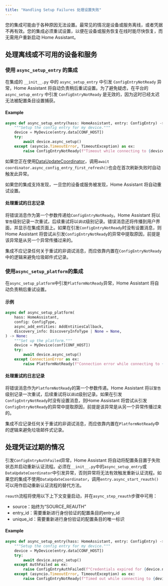 ```yaml
---
title: "Handling Setup Failures 处理设置失败"
---
```


您的集成可能由于各种原因无法设置。最常见的情况是设备或服务离线，或者凭据不再有效。您的集成必须重试设置，以便在设备或服务恢复在线时能尽快恢复，而无需用户重新启动 Home Assistant。

## 处理离线或不可用的设备和服务

### 使用 `async_setup_entry` 的集成

在集成的 `__init__.py` 中的 `async_setup_entry` 中引发 `ConfigEntryNotReady` 异常，Home Assistant 将自动负责稍后重试设置。为了避免疑虑，在平台的 `async_setup_entry` 中引发 `ConfigEntryNotReady` 是无效的，因为这时已经太迟无法被配置条目设置捕获。

#### Example

```python
async def async_setup_entry(hass: HomeAssistant, entry: ConfigEntry) -> bool:
    """Setup the config entry for my device."""
    device = MyDevice(entry.data[CONF_HOST])
    try:
        await device.async_setup()
    except (asyncio.TimeoutError, TimeoutException) as ex:
        raise ConfigEntryNotReady(f"Timeout while connecting to {device.ipaddr}") from ex
```

如果您正在使用[DataUpdateCoordinator](integration_fetching_data#coordinated-single-api-poll-for-data-for-all-entities)，调用`await coordinator.async_config_entry_first_refresh()`也会在首次刷新失败时自动触发此异常。

如果您的集成支持发现，一旦您的设备或服务被发现，Home Assistant 将自动重试设置。

#### 处理重试的日志记录

将错误消息作为第一个参数传递给`ConfigEntryNotReady`。Home Assistant 将以`警告`级别记录一次重试，后续重试将以`调试`级别记录。错误消息还将传播到用户界面，并显示在集成页面上。如果在引发`ConfigEntryNotReady`时没有设置消息，则Home Assistant 将尝试从引发`ConfigEntryNotReady`的异常中提取原因，前提是该异常是从另一个异常传播过来的。

集成不应记录任何关于重试的非调试消息，而应依靠内置在`ConfigEntryNotReady`中的逻辑来避免垃圾邮件式记录。

### 使用`async_setup_platform`的集成

在`async_setup_platform`中引发`PlatformNotReady`异常，Home Assistant 将自动负责稍后重试设置。

#### 示例

```python
async def async_setup_platform(
    hass: HomeAssistant,
    config: ConfigType,
    async_add_entities: AddEntitiesCallback,
    discovery_info: DiscoveryInfoType | None = None,
) -> None:
    """Set up the platform."""
    device = MyDevice(conf[CONF_HOST])
    try:
        await device.async_setup()
    except ConnectionError as ex:
        raise PlatformNotReady(f"Connection error while connecting to {device.ipaddr}: {ex}") from ex
```

#### 处理重试的日志记录

将错误消息作为`PlatformNotReady`的第一个参数传递。Home Assistant 将以`警告`级别记录一次重试，后续重试将以`调试`级别记录。如果在引发`ConfigEntryNotReady`时没有设置消息，则Home Assistant 将尝试从引发`ConfigEntryNotReady`的异常中提取原因，前提是该异常是从另一个异常传播过来的。

集成不应记录任何关于重试的非调试消息，而应依靠内置在`PlatformNotReady`中的逻辑来避免垃圾邮件式记录。

## 处理凭证过期的情况

引发`ConfigEntryAuthFailed`异常，Home Assistant 将自动将配置条目置于失败状态并启动重新认证流程。必须在`__init__.py`中的`async_setup_entry`或`DataUpdateCoordinator`中引发异常，否则异常将无法有效触发重新认证流程。如果您的集成不使用`DataUpdateCoordinator`，调用`entry.async_start_reauth()`可以用作启动重新认证流程的替代方法。

`reauth`流程将使用以下上下文变量启动，并在`async_step_reauth`步骤中可用：

- source：始终为“SOURCE_REAUTH”
- entry_id：需要重新进行身份验证的配置条目的entry_id
- unique_id：需要重新进行身份验证的配置条目的唯一标识


#### Example

```python
async def async_setup_entry(hass: HomeAssistant, entry: ConfigEntry) -> bool:
    """Setup the config entry for my device."""
    device = MyDevice(entry.data[CONF_HOST])
    try:
        await device.async_setup()
    except AuthFailed as ex:
        raise ConfigEntryAuthFailed(f"Credentials expired for {device.name}") from ex
    except (asyncio.TimeoutError, TimeoutException) as ex:
        raise ConfigEntryNotReady(f"Timed out while connecting to {device.ipaddr}") from ex
```
